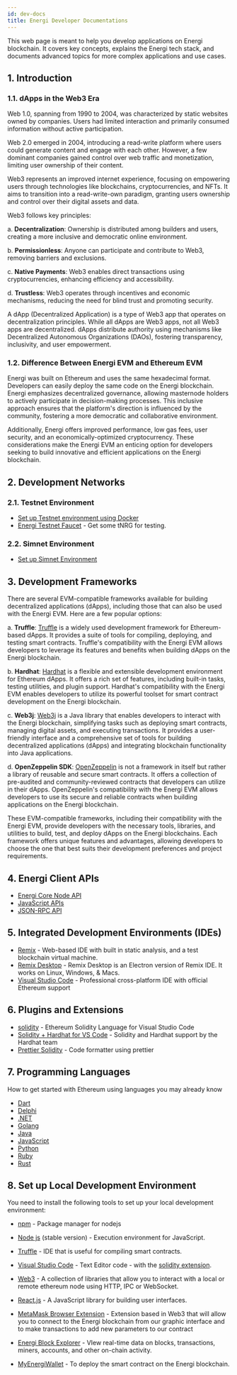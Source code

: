 ```yaml
---
id: dev-docs
title: Energi Developer Documentations
---
```


This web page is meant to help you develop applications on Energi blockchain.  It covers key concepts, explains the Energi tech stack, and documents advanced topics for more complex applications and use cases.

## 1. Introduction

### 1.1. dApps in the Web3 Era
Web 1.0, spanning from 1990 to 2004, was characterized by static websites owned by companies. Users had limited interaction and primarily consumed information without active participation.

Web 2.0 emerged in 2004, introducing a read-write platform where users could generate content and engage with each other. However, a few dominant companies gained control over web traffic and monetization, limiting user ownership of their content.

Web3 represents an improved internet experience, focusing on empowering users through technologies like blockchains, cryptocurrencies, and NFTs. It aims to transition into a read-write-own paradigm, granting users ownership and control over their digital assets and data.

Web3 follows key principles:

a. **Decentralization**: Ownership is distributed among builders and users, creating a more inclusive and democratic online environment.

b. **Permissionless**: Anyone can participate and contribute to Web3, removing barriers and exclusions.

c. **Native Payments**: Web3 enables direct transactions using cryptocurrencies, enhancing efficiency and accessibility.

d. **Trustless**: Web3 operates through incentives and economic mechanisms, reducing the need for blind trust and promoting security.

A dApp (Decentralized Application) is a type of Web3 app that operates on decentralization principles. While all dApps are Web3 apps, not all Web3 apps are decentralized. dApps distribute authority using mechanisms like Decentralized Autonomous Organizations (DAOs), fostering transparency, inclusivity, and user empowerment.

### 1.2. Difference Between Energi EVM and Ethereum EVM
Energi was built on Ethereum and uses the same hexadecimal format. Developers can easily deploy the same code on the Energi blockchain. Energi emphasizes decentralized governance, allowing masternode holders to actively participate in decision-making processes. This inclusive approach ensures that the platform's direction is influenced by the community, fostering a more democratic and collaborative environment.

Additionally, Energi offers improved performance, low gas fees, user security, and an economically-optimized cryptocurrency. These considerations make the Energi EVM an enticing option for developers seeking to build innovative and efficient applications on the Energi blockchain.

## 2. Development Networks
### 2.1. Testnet Environment
- [Set up Testnet environment using Docker](../05-developers/testnet-core-node-docker.md)
- [Energi Testnet Faucet](https://faucet.energi.network/) - Get some tNRG for testing.

### 2.2. Simnet Environment
- [Set up Simnet Environment](../05-developers/simnet-core-node.md)

## 3. Development Frameworks
There are several EVM-compatible frameworks available for building decentralized applications (dApps), including those that can also be used with the Energi EVM. Here are a few popular options:

a. **Truffle**: [Truffle](https://trufflesuite.com/truffle/) is a widely used development framework for Ethereum-based dApps. It provides a suite of tools for compiling, deploying, and testing smart contracts. Truffle's compatibility with the Energi EVM allows developers to leverage its features and benefits when building dApps on the Energi blockchain.

b. **Hardhat**: [Hardhat](https://hardhat.org/) is a flexible and extensible development environment for Ethereum dApps. It offers a rich set of features, including built-in tasks, testing utilities, and plugin support. Hardhat's compatibility with the Energi EVM enables developers to utilize its powerful toolset for smart contract development on the Energi blockchain.

c. **Web3j**: [Web3j](https://www.web3labs.com/web3j-sdk) is a Java library that enables developers to interact with the Energi blockchain, simplifying tasks such as deploying smart contracts, managing digital assets, and executing transactions. It provides a user-friendly interface and a comprehensive set of tools for building decentralized applications (dApps) and integrating blockchain functionality into Java applications.

d. **OpenZeppelin SDK**: [OpenZeppelin](https://github.com/OpenZeppelin/openzeppelin-contracts) is not a framework in itself but rather a library of reusable and secure smart contracts. It offers a collection of pre-audited and community-reviewed contracts that developers can utilize in their dApps. OpenZeppelin's compatibility with the Energi EVM allows developers to use its secure and reliable contracts when building applications on the Energi blockchain.

These EVM-compatible frameworks, including their compatibility with the Energi EVM, provide developers with the necessary tools, libraries, and utilities to build, test, and deploy dApps on the Energi blockchains. Each framework offers unique features and advantages, allowing developers to choose the one that best suits their development preferences and project requirements.

## 4. Energi Client APIs
- [Energi Core Node API](./core-node-api.md)
- [JavaScript APIs](./javascript-api.md)
- [JSON-RPC API](./json-rpc-api.md)

## 5. Integrated Development Environments (IDEs)
- [Remix](https://remix.ethereum.org/) - Web-based IDE with built in static analysis, and a test blockchain virtual machine.
- [Remix Desktop](https://github.com/ethereum/remix-desktop/releases) - Remix Desktop is an Electron version of Remix IDE. It works on Linux, Windows, & Macs.
- [Visual Studio Code](https://code.visualstudio.com/) - Professional cross-platform IDE with official Ethereum support

## 6. Plugins and Extensions
- [solidity](https://marketplace.visualstudio.com/items?itemName=JuanBlanco.solidity) - Ethereum Solidity Language for Visual Studio Code
- [Solidity + Hardhat for VS Code](https://marketplace.visualstudio.com/items?itemName=NomicFoundation.hardhat-solidity) - Solidity and Hardhat support by the Hardhat team
- [Prettier Solidity](https://github.com/prettier-solidity/prettier-plugin-solidity) - Code formatter using prettier

## 7. Programming Languages
How to get started with Ethereum using languages you may already know
- [Dart](https://ethereum.org/en/developers/docs/programming-languages/dart/)
- [Delphi](https://ethereum.org/en/developers/docs/programming-languages/delphi/)
- [.NET](https://ethereum.org/en/developers/docs/programming-languages/dot-net/)
- [Golang](https://ethereum.org/en/developers/docs/programming-languages/golang/)
- [Java](https://ethereum.org/en/developers/docs/programming-languages/java/)
- [JavaScript](https://ethereum.org/en/developers/docs/programming-languages/javascript/)
- [Python](https://ethereum.org/en/developers/docs/programming-languages/python/)
- [Ruby](https://ethereum.org/en/developers/docs/programming-languages/ruby/)
- [Rust](https://ethereum.org/en/developers/docs/programming-languages/rust/)


## 8. Set up Local Development Environment
You need to install the following tools to set up your local development environment:
- [npm](https://www.npmjs.com/package/install) - Package manager for nodejs
- [Node js](https://nodejs.org/) (stable version) - Execution environment for JavaScript.
- [Truffle](https://www.trufflesuite.com/truffle) - IDE that is useful for compiling smart contracts.
- [Visual Studio Code](https://code.visualstudio.com/) - Text Editor code - with the [solidity extension](https://marketplace.visualstudio.com/items?itemName=juanblanco.solidity).
- [Web3](https://docs.google.com/document/d/12SvvrU0BxqrXBGTSTFE6PjuiITq79OuOEi0zAOR1P5I/edit#heading=h.dv3zeb6n61cv) - A collection of libraries that allow you to interact with a local or remote ethereum node using HTTP, IPC or WebSocket.
- [React.js](https://reactjs.org/) - A JavaScript library for building user interfaces.
- [MetaMask Browser Extension](https://docs.google.com/document/d/1SHJClzgSmZWgQnGAo7XaCxsj7JBzkEbhExkXstbGG5k/edit#heading=h.2gw6ycmzuewu) - Extension based in Web3 that will allow you to connect to the Energi blockchain from our graphic interface and to make transactions to add new parameters to our contract

- [Energi Block Explorer](https://explorer.test.energi.network/) - VIew real-time data on blocks, transactions, miners, accounts, and other on-chain activity.
- [MyEnergiWallet](https://wallet.test.energi.network/#/account) - To deploy the smart contract on the Energi blockchain.
